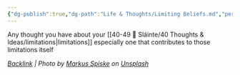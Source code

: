 ```yaml
---
{"dg-publish":true,"dg-path":"Life & Thoughts/Limiting Beliefs.md","permalink":"/life-and-thoughts/limiting-beliefs/","title":"limiting beliefs","noteIcon":"","created":"2023-07-10T13:24:34","updated":"2023-07-27T21:20:14.000-04:00"}
---
```



Any thought you have about your [[40-49 🔅 Sláinte/40 Thoughts & Ideas/limitations\|limitations]] especially one that contributes to those limitations itself

*[Backlink](https://unsplash.com/photos/dMh1A35w_BE) | Photo by [Markus Spiske](https://unsplash.com/@markusspiske?utm_source=Obsidian%20Image%20Inserter%20Plugin&utm_medium=referral) on [Unsplash](https://unsplash.com/?utm_source=Obsidian%20Image%20Inserter%20Plugin&utm_medium=referral)*
